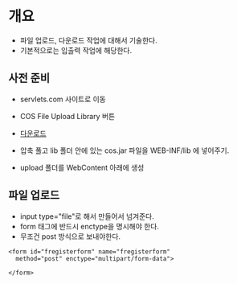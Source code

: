 # 개요 
- 파일 업로드, 다운로드 작업에 대해서 기술한다.
- 기본적으로는 입출력 작업에 해당한다. 

## 사전 준비
- servlets.com 사이트로 이동
- COS File Upload Library 버튼
- [다운로드](http://servlets.com/cos/cos-20.08.zip)
- 압축 풀고 lib 폴더 안에 있는 cos.jar 파일을 WEB-INF/lib 에 넣어주기.

- upload 폴더를 WebContent 아래에 생성

## 파일 업로드 
- input type="file"로 해서 만들어서 넘겨준다. 
- form 태그에 반드시 enctype을 명시해야 한다. 
- 무조건 post 방식으로 보내야한다. 
```
<form id="fregisterform" name="fregisterform" 
  method="post" enctype="multipart/form-data">
  
</form>
```
